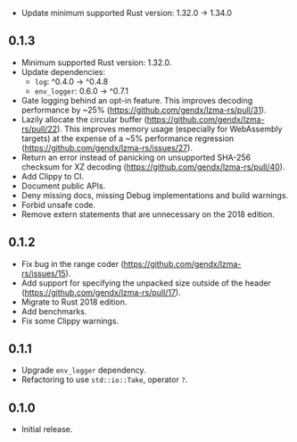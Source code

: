 - Update minimum supported Rust version: 1.32.0 -> 1.34.0

## 0.1.3

- Minimum supported Rust version: 1.32.0.
- Update dependencies:
  - `log`: ^0.4.0 -> ^0.4.8
  - `env_logger`: 0.6.0 -> ^0.7.1
- Gate logging behind an opt-in feature. This improves decoding performance by
  ~25% (https://github.com/gendx/lzma-rs/pull/31).
- Lazily allocate the circular buffer (https://github.com/gendx/lzma-rs/pull/22).
  This improves memory usage (especially for WebAssembly targets) at the expense
  of a ~5%  performance regression (https://github.com/gendx/lzma-rs/issues/27).
- Return an error instead of panicking on unsupported SHA-256 checksum for XZ
  decoding (https://github.com/gendx/lzma-rs/pull/40).
- Add Clippy to CI.
- Document public APIs.
- Deny missing docs, missing Debug implementations and build warnings.
- Forbid unsafe code.
- Remove extern statements that are unnecessary on the 2018 edition.

## 0.1.2

- Fix bug in the range coder (https://github.com/gendx/lzma-rs/issues/15).
- Add support for specifying the unpacked size outside of the header
  (https://github.com/gendx/lzma-rs/pull/17).
- Migrate to Rust 2018 edition.
- Add benchmarks.
- Fix some Clippy warnings.

## 0.1.1

- Upgrade `env_logger` dependency.
- Refactoring to use `std::io::Take`, operator `?`.

## 0.1.0

- Initial release.
